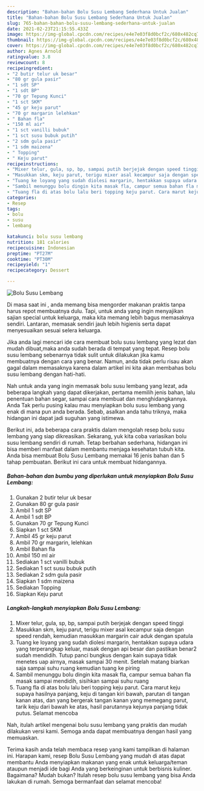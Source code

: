 ```yaml
---
description: "Bahan-bahan Bolu Susu Lembang Sederhana Untuk Jualan"
title: "Bahan-bahan Bolu Susu Lembang Sederhana Untuk Jualan"
slug: 765-bahan-bahan-bolu-susu-lembang-sederhana-untuk-jualan
date: 2021-02-23T21:15:55.433Z
image: https://img-global.cpcdn.com/recipes/e4e7e03f8d0bcf2c/680x482cq70/bolu-susu-lembang-foto-resep-utama.jpg
thumbnail: https://img-global.cpcdn.com/recipes/e4e7e03f8d0bcf2c/680x482cq70/bolu-susu-lembang-foto-resep-utama.jpg
cover: https://img-global.cpcdn.com/recipes/e4e7e03f8d0bcf2c/680x482cq70/bolu-susu-lembang-foto-resep-utama.jpg
author: Agnes Arnold
ratingvalue: 3.8
reviewcount: 8
recipeingredient:
- "2 butir telur uk besar"
- "80 gr gula pasir"
- "1 sdt SP"
- "1 sdt BP"
- "70 gr Tepung Kunci"
- "1 sct SKM"
- "45 gr keju parut"
- "70 gr margarin lelehkan"
- " Bahan fla"
- "150 ml air"
- "1 sct vanilli bubuk"
- "1 sct susu bubuk putih"
- "2 sdm gula pasir"
- "1 sdm maizena"
- " Topping"
- " Keju parut"
recipeinstructions:
- "Mixer telur, gula, sp, bp, sampai putih berjejak dengan speed tinggi"
- "Masukkan skm, keju parut, terigu mixer asal kecampur saja dengan speed rendah, kemudian masukkan margarin cair aduk dengan spatula"
- "Tuang ke loyang yang sudah diolesi margarin, hentakkan supaya udara yang terperangkap keluar, masak dengan api besar dan pastikan benar2 sudah mendidih. Tutup panci bungkus dengan kain supaya tidak menetes uap airnya, masak sampai 30 menit. Setelah matang biarkan saja sampai suhu ruang kemudian tuang ke piring"
- "Sambil menunggu bolu dingin kita masak fla, campur semua bahan fla masak sampai mendidih, sisihkan sampai suhu ruang"
- "Tuang fla di atas bolu lalu beri topping keju parut. Cara marut keju supaya hasilnya panjang, keju di tangan kiri bawah, parutan di tangan kanan atas, dan yang bergerak tangan kanan yang memegang parut, tarik keju dari bawah ke atas, hasil parutannya kejunya panjang tidak putus. Selamat mencoba"
categories:
- Resep
tags:
- bolu
- susu
- lembang

katakunci: bolu susu lembang 
nutrition: 181 calories
recipecuisine: Indonesian
preptime: "PT27M"
cooktime: "PT30M"
recipeyield: "1"
recipecategory: Dessert

---
```



![Bolu Susu Lembang](https://img-global.cpcdn.com/recipes/e4e7e03f8d0bcf2c/680x482cq70/bolu-susu-lembang-foto-resep-utama.jpg)

Di masa  saat ini , anda memang bisa mengorder makanan praktis tanpa harus repot membuatnya dulu. Tapi, untuk anda yang ingin menyajikan sajian special untuk keluarga, maka kita memang lebih bagus memasaknya sendiri. Lantaran, memasak sendiri jauh lebih higienis serta dapat menyesuaikan sesuai selera keluarga.

Jika anda lagi mencari ide cara membuat bolu susu lembang yang lezat dan mudah dibuat,maka anda sudah berada di tempat yang tepat. Resep bolu susu lembang  sebenarnya tidak sulit untuk dilakukan jika kamu membuatnya dengan cara yang benar. Namun, anda tidak perlu risau akan gagal dalam memasaknya 
karena dalam artikel ini kita akan membahas bolu susu lembang dengan hati-hati.  



Nah untuk anda yang ingin memasak bolu susu lembang yang lezat, ada beberapa langkah yang dapat dikerjakan, pertama memilih jenis bahan, lalu penentuan bahan segar, sampai cara membuat dan menghidangkannya. Anda Tak perlu pusing kalau mau menyiapkan bolu susu lembang yang enak di mana pun anda berada. Sebab, asalkan anda  tahu triknya, maka hidangan ini dapat jadi suguhan yang istimewa.

Berikut ini, ada beberapa cara praktis  dalam mengolah resep bolu susu lembang yang siap dikreasikan. Sekarang, yuk kita coba variasikan bolu susu lembang sendiri di rumah. Tetap berbahan sederhana, hidangan ini bisa memberi manfaat dalam membantu menjaga kesehatan tubuh kita. Anda bisa membuat Bolu Susu Lembang memakai 16 jenis bahan dan 5 tahap pembuatan. Berikut ini cara untuk membuat hidangannya.

<!--inarticleads1-->

##### Bahan-bahan dan bumbu yang diperlukan untuk menyiapkan Bolu Susu Lembang:

1. Gunakan 2 butir telur uk besar
1. Gunakan 80 gr gula pasir
1. Ambil 1 sdt SP
1. Ambil 1 sdt BP
1. Gunakan 70 gr Tepung Kunci
1. Siapkan 1 sct SKM
1. Ambil 45 gr keju parut
1. Ambil 70 gr margarin, lelehkan
1. Ambil  Bahan fla
1. Ambil 150 ml air
1. Sediakan 1 sct vanilli bubuk
1. Sediakan 1 sct susu bubuk putih
1. Sediakan 2 sdm gula pasir
1. Siapkan 1 sdm maizena
1. Sediakan  Topping
1. Siapkan  Keju parut




<!--inarticleads2-->

##### Langkah-langkah menyiapkan Bolu Susu Lembang:

1. Mixer telur, gula, sp, bp, sampai putih berjejak dengan speed tinggi
1. Masukkan skm, keju parut, terigu mixer asal kecampur saja dengan speed rendah, kemudian masukkan margarin cair aduk dengan spatula
1. Tuang ke loyang yang sudah diolesi margarin, hentakkan supaya udara yang terperangkap keluar, masak dengan api besar dan pastikan benar2 sudah mendidih. Tutup panci bungkus dengan kain supaya tidak menetes uap airnya, masak sampai 30 menit. Setelah matang biarkan saja sampai suhu ruang kemudian tuang ke piring
1. Sambil menunggu bolu dingin kita masak fla, campur semua bahan fla masak sampai mendidih, sisihkan sampai suhu ruang
1. Tuang fla di atas bolu lalu beri topping keju parut. Cara marut keju supaya hasilnya panjang, keju di tangan kiri bawah, parutan di tangan kanan atas, dan yang bergerak tangan kanan yang memegang parut, tarik keju dari bawah ke atas, hasil parutannya kejunya panjang tidak putus. Selamat mencoba




Nah, itulah artikel mengenai  bolu susu lembang  yang praktis dan mudah dilakukan versi kami. Semoga anda dapat membuatnya dengan hasil yang memuaskan. 

Terima kasih anda telah membaca resep yang kami tampilkan di halaman ini. Harapan kami, resep  Bolu Susu Lembang yang mudah di atas dapat membantu Anda menyiapkan makanan yang enak untuk keluarga/teman ataupun menjadi ide bagi Anda yang berkeinginan untuk berbisnis kuliner. Bagaimana? Mudah bukan? Itulah resep bolu susu lembang yang bisa Anda lakukan di rumah. Semoga bermanfaat dan selamat mencoba!

